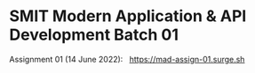 # SMIT Modern Application & API Development Batch 01
Assignment 01 (14 June 2022): &nbsp; https://mad-assign-01.surge.sh <br/>
